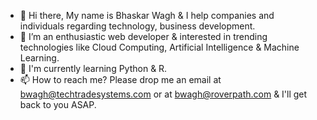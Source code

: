 - 👋 Hi there, My name is Bhaskar Wagh & I help companies and individuals regarding technology, business development.
- 👀 I’m an enthusiastic web developer & interested in trending technologies like Cloud Computing, Artificial Intelligence & Machine Learning.
- 🌱 I'm currently learning Python & R.
- 📫 How to reach me? Please drop me an email at bwagh@techtradesystems.com or at bwagh@roverpath.com & I'll get back to you ASAP.

<!---
waghbhaskar/waghbhaskar is a ✨ special ✨ repository because its `README.md` (this file) appears on your GitHub profile.
You can click the Preview link to take a look at your changes.
--->
